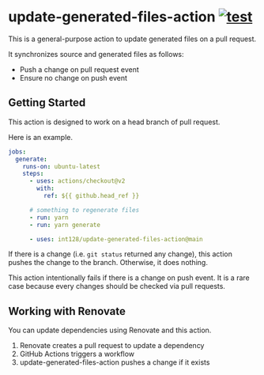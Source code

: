 # update-generated-files-action [![test](https://github.com/int128/update-generated-files-action/actions/workflows/test.yaml/badge.svg)](https://github.com/int128/update-generated-files-action/actions/workflows/test.yaml)

This is a general-purpose action to update generated files on a pull request.

It synchronizes source and generated files as follows:

- Push a change on pull request event
- Ensure no change on push event


## Getting Started

This action is designed to work on a head branch of pull request.

Here is an example.

```yaml
jobs:
  generate:
    runs-on: ubuntu-latest
    steps:
      - uses: actions/checkout@v2
        with:
          ref: ${{ github.head_ref }}

      # something to regenerate files
      - run: yarn
      - run: yarn generate

      - uses: int128/update-generated-files-action@main
```

If there is a change (i.e. `git status` returned any change), this action pushes the change to the branch.
Otherwise, it does nothing.

This action intentionally fails if there is a change on push event.
It is a rare case because every changes should be checked via pull requests.


## Working with Renovate

You can update dependencies using Renovate and this action.

1. Renovate creates a pull request to update a dependency
1. GitHub Actions triggers a workflow
1. update-generated-files-action pushes a change if it exists
